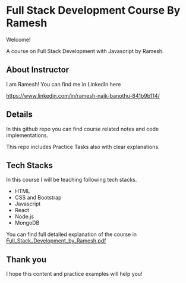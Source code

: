 # Full Stack Development Course By Ramesh

Welcome!

A course on Full Stack Development with Javascript by Ramesh.

## About Instructor

I am Ramesh! You can find me in LinkedIn here

<https://www.linkedin.com/in/ramesh-naik-banothu-841b9b114/>


## Details

In this github repo you can find course related notes and code implementations.

This repo includes Practice Tasks also with clear explanations.

## Tech Stacks

In this course I will be teaching following tech stacks.

- HTML
- CSS and Bootstrap
- Javascript
- React
- Node.js
- MongoDB

You can find full detailed explanation of the course in [Full_Stack_Development_by_Ramesh.pdf](./Full_Stack_Development_by_Ramesh.pdf)

## Thank you

I hope this content and practice examples will help you!
